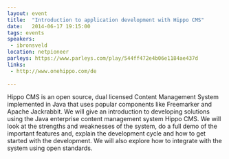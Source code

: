 ```yaml
---
layout: event
title:  "Introduction to application development with Hippo CMS"
date:   2014-06-17 19:15:00
tags: events
speakers:
 - ibronsveld
location: netpioneer
parleys: https://www.parleys.com/play/544ff472e4b06e1184ae437d
links:
 - http://www.onehippo.com/de
 
---
```


Hippo CMS is an open source, dual licensed Content Management System implemented in Java that uses popular components like Freemarker and Apache Jackrabbit.
We will give an introduction to developing solutions using the Java enterprise content management system Hippo CMS. We will look at the strengths and weaknesses of the system, do a full demo of the important features and, explain the development cycle and how to get started with the development. We will also explore how to integrate with the system using open standards.